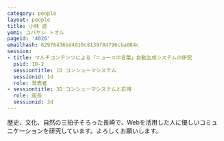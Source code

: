 ```yaml
---
category: people
layout: people
title: 小林 透
yomi: コバヤシ トオル
pageid: '4026'
emailhash: 62976436bd4010c8139f84796cba084c
session:
- title: マルチコンテンツによる「ニュースの言葉」自動生成システムの研究
  psid: 1D-2
  sessiontitle: 1D コンシューマシステム
  sessionid: 1d
  role: 発表者
- sessiontitle: 3D コンシューマシステムと応用
  role: 座長
  sessionid: 3d
---
```

歴史、文化、自然の三拍子そろった長崎で、Webを活用した人に優しいコミュニケーションを研究しています。よろしくお願いします。